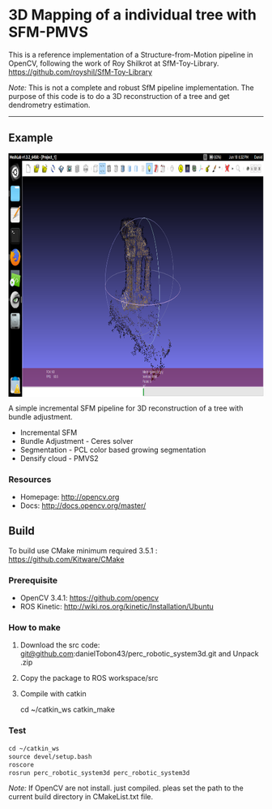
# 3D Mapping of a individual tree with SFM-PMVS

This is a reference implementation of a Structure-from-Motion pipeline in OpenCV, following the work of Roy Shilkrot at SfM-Toy-Library. https://github.com/royshil/SfM-Toy-Library

*Note:* This is not a complete and robust SfM pipeline implementation. The purpose of this code is to do a 3D reconstruction of a tree and get dendrometry estimation. 

----------------------
## Example

<img src="./launch/img2.png" align="center" height="480" width="640"><br>

A simple incremental SFM pipeline for 3D reconstruction of a tree with bundle adjustment. 
* Incremental SFM
* Bundle Adjustment - Ceres solver
* Segmentation - PCL color based growing segmentation
* Densify cloud - PMVS2 

### Resources

* Homepage: <http://opencv.org>
* Docs: <http://docs.opencv.org/master/>

## Build 

To build use CMake minimum required 3.5.1 : https://github.com/Kitware/CMake

### Prerequisite
- OpenCV 3.4.1: https://github.com/opencv
- ROS Kinetic: http://wiki.ros.org/kinetic/Installation/Ubuntu

### How to make
1. Download the src code: git@github.com:danielTobon43/perc_robotic_system3d.git and Unpack .zip
2. Copy the package to ROS workspace/src
4. Compile with catkin
   
   	cd ~/catkin_ws
    	catkin_make
	 
### Test
	cd ~/catkin_ws
	source devel/setup.bash
	roscore
	rosrun perc_robotic_system3d perc_robotic_system3d		

*Note:*
If OpenCV are not install. just compiled. pleas set the path to the current build directory in CMakeList.txt file.



